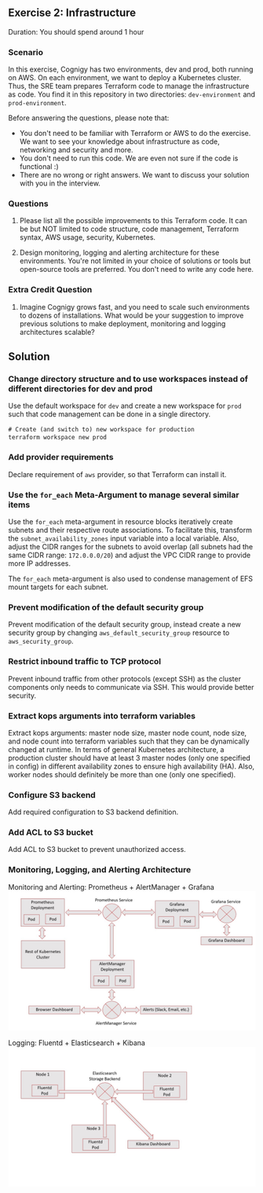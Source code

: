 ## Exercise 2: Infrastructure

Duration: You should spend around 1 hour

### Scenario

In this exercise, Cognigy has two environments, dev and prod, both running on AWS. On each environment, we want to deploy 
a Kubernetes cluster. Thus, the SRE team prepares Terraform code to manage the infrastructure as code. You find it in this 
repository in two directories: `dev-environment` and `prod-environment`.

Before answering the questions, please note that:

- You don't need to be familiar with Terraform or AWS to do the exercise. We want to see your knowledge about 
infrastructure as code, networking and security and more.
- You don't need to run this code. We are even not sure if the code is functional :)
- There are no wrong or right answers.  We want to discuss your solution with you in the interview.

### Questions

1. Please list all the possible improvements to this Terraform code. It can be but NOT limited to code structure, code 
management, Terraform  syntax, AWS usage, security, Kubernetes.

2. Design monitoring, logging and alerting architecture for these environments. You're not limited in your choice of 
solutions or tools but open-source tools are preferred. You don't need to write any code here.

### Extra Credit Question

1. Imagine Cognigy grows fast, and you need to scale such environments to dozens of installations. What would be
your suggestion to improve previous solutions to make deployment, monitoring and logging architectures scalable?


## Solution

### Change directory structure and to use workspaces instead of different directories for dev and prod
Use the default workspace for `dev` and create a new workspace for `prod` such that code management can be done in a single directory.
```shell
# Create (and switch to) new workspace for production
terraform workspace new prod
```

### Add provider requirements
Declare requirement of `aws` provider, so that Terraform can install it.

### Use the `for_each` Meta-Argument to manage several similar items
Use the `for_each` meta-argument in resource blocks iteratively create subnets and their respective route associations.
To facilitate this, transform the `subnet_availability_zones` input variable into a local variable.
Also, adjust the CIDR ranges for the subnets to avoid overlap (all subnets had the same CIDR range: `172.0.0.0/20`) and adjust the VPC CIDR range to provide more IP addresses.

The `for_each` meta-argument is also used to condense management of EFS mount targets for each subnet.

### Prevent modification of the default security group
Prevent modification of the default security group, instead create a new security group by changing `aws_default_security_group` resource to `aws_security_group`.

### Restrict inbound traffic to TCP protocol
Prevent inbound traffic from other protocols (except SSH) as the cluster components only needs to communicate via SSH. This would provide better security.

### Extract kops arguments into terraform variables
Extract kops arguments: master node size, master node count, node size, and node count into terraform variables such that they can be dynamically changed at runtime.
In terms of general Kubernetes architecture, a production cluster should have at least 3 master nodes (only one specified in config) in different availability zones to ensure high availability (HA).
Also, worker nodes should definitely be more than one (only one specified).

### Configure S3 backend
Add required configuration to S3 backend definition.

### Add ACL to S3 bucket
Add ACL to S3 bucket to prevent unauthorized access.

### Monitoring, Logging, and Alerting Architecture
Monitoring and Alerting: Prometheus + AlertManager + Grafana
![monitoring-architecture](./img/monitoring-architecture.jpg)

Logging: Fluentd + Elasticsearch + Kibana
![logging-architecture](./img/logging-architecture.jpg)
